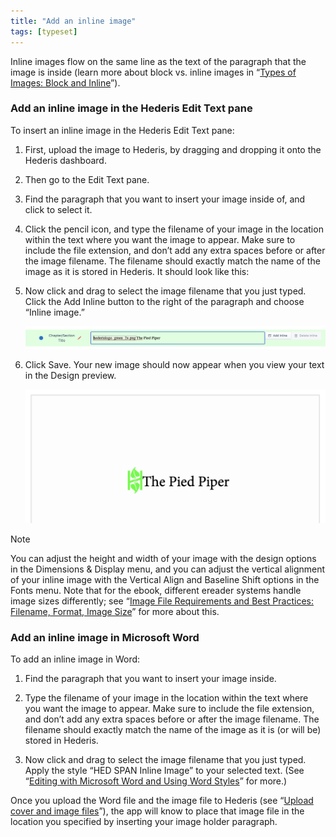 ```yaml
---
title: "Add an inline image"
tags: [typeset]
---
```

 
<html><body><section data-type="chapter" class="hsecchapter" data-hederis-type="hsecchapter" id="add-an-inline-image" data-pi-attrs="id: add-an-inline-image; data-tags: typeset;" role="doc-chapter" data-tags="typeset" data-author-name=" " data-book-title=" " title="Add an inline image"><p class="hblkp" data-hederis-type="hblkp" id="p5kb16Ci0">Inline images flow on the same line as the text of the paragraph that the image is inside (learn more about block vs. inline images in &#8220;<a href="{% link _docs/block-and-inline-images.md %}" class="hspana" data-hederis-type="hspana" id="p2c1gJ8eH">Types of Images: Block and Inline</a>&#8221;). </p><section class="hwprsubsection" data-hederis-type="hwprsubsection" id="p7nvqdmHN" data-type="subsection" title="Add an inline image in the Hederis Edit Text pane"><h1 data-hederis-type="hblktitle" class="hblktitle" id="pgDOr4Myu">Add an inline image in the Hederis Edit Text pane</h1><p class="hblkp" data-hederis-type="hblkp" id="poPtQ6IpA">To insert an inline image in the Hederis Edit Text pane:</p><ol class="hwprnumlist" data-hederis-type="hwprnumlist" id="pjfx9PkDG"><li class="hblkoli" data-hederis-type="hblkoli" id="liShU4x800"><p class="hblkoli" data-hederis-type="hblklip" id="p8qiXJ7Zi">First, upload the image to Hederis, by dragging and dropping it onto the Hederis dashboard.</p></li><li class="hblkoli" data-hederis-type="hblkoli" id="livhgBcTiW"><p class="hblkoli" data-hederis-type="hblklip" id="pCZSAAYag">Then go to the Edit Text pane.</p></li><li class="hblkoli" data-hederis-type="hblkoli" id="liI3KEs0r6"><p class="hblkoli" data-hederis-type="hblklip" id="p2dPDJFU0">Find the paragraph that you want to insert your image inside of, and click to select it.</p></li><li class="hblkoli" data-hederis-type="hblkoli" id="lixgvluzSZ"><p class="hblkoli" data-hederis-type="hblklip" id="p3BLDUWQf">Click the pencil icon, and type the filename of your image in the location within the text where you want the image to appear. Make sure to include the file extension, and don&#8217;t add any extra spaces before or after the image filename. The filename should exactly match the name of the image as it is stored in Hederis. It should look like this:</p></li><li class="hblkoli" data-hederis-type="hblkoli" id="li6oklXn1k"><p class="hblkoli" data-hederis-type="hblklip" id="pWRG7hplB">Now click and drag to select the image filename that you just typed. Click the Add Inline button to the right of the paragraph and choose &#8220;Inline image.&#8221;</p><img data-hederis-type="hblkimg" class="hblkimg" id="p6zswsTZG" src="/images/inlineimg1.png" data-img-src="/images/inlineimg1.png"/></li><li class="hblkoli" data-hederis-type="hblkoli" id="liM728r1P9"><p class="hblkoli" data-hederis-type="hblklip" id="p1vDkzdYJ">Click Save. Your new image should now appear when you view your text in the Design preview.</p><img data-hederis-type="hblkimg" class="hblkimg" id="pDH0ZyhbL" src="/images/inlineimg2.png" data-img-src="/images/inlineimg2.png"/></li></ol></section><aside class="hwprbox box" data-hederis-type="hwprbox" id="p0KL6Up6D" data-type="sidebar"><p class="hblktype" data-hederis-type="hblktype" id="pgEqzIOZh">Note</p><p class="hblkp" data-hederis-type="hblkp" id="pn78w27Df">You can adjust the height and width of your image with the design options in the Dimensions &amp; Display menu, and you can adjust the vertical alignment of your inline image with the Vertical Align and Baseline Shift options in the Fonts menu. Note that for the ebook, different ereader systems handle image sizes differently; see &#8220;<a href="{% link _docs/image_best_practices.md %}" class="hspana" data-hederis-type="hspana" id="pboiioCkH">Image File Requirements and Best Practices: Filename, Format, Image Size</a>&#8221; for more about this.</p></aside><section class="hwprsubsection" data-hederis-type="hwprsubsection" id="pO6RsGw0Y" data-type="subsection" title="Add an inline image in Microsoft Word"><h1 data-hederis-type="hblktitle" class="hblktitle" id="pieNSYgJd">Add an inline image in Microsoft Word</h1><p class="hblkp" data-hederis-type="hblkp" id="pf1KRpce6">To add an inline image in Word:</p><ol class="hwprnumlist" data-hederis-type="hwprnumlist" id="pRNGddTal"><li class="hblkoli" data-hederis-type="hblkoli" id="lizIpoO2Kt"><p class="hblkoli" data-hederis-type="hblklip" id="pJhD4VXMt">Find the paragraph that you want to insert your image inside.</p></li><li class="hblkoli" data-hederis-type="hblkoli" id="litFIR9zEf"><p class="hblkoli" data-hederis-type="hblklip" id="p6fQ4UH05">Type the filename of your image in the location within the text where you want the image to appear. Make sure to include the file extension, and don&#8217;t add any extra spaces before or after the image filename. The filename should exactly match the name of the image as it is (or will be) stored in Hederis.</p></li><li class="hblkoli" data-hederis-type="hblkoli" id="li5vpKaaaD"><p class="hblkoli" data-hederis-type="hblklip" id="pUP1m8Sw6">Now click and drag to select the image filename that you just typed. Apply the style &#8220;HED SPAN Inline Image&#8221; to your selected text. (See &#8220;<a href="{% link _docs/fine-tune-styles.md %}" class="hspana" data-hederis-type="hspana" id="pJdmeYExc">Editing with Microsoft Word and Using Word Styles</a>&#8221; for more.)</p></li></ol><p class="hblkp" data-hederis-type="hblkp" id="pV3zAp4Yq">Once you upload the Word file and the image file to Hederis (see &#8220;<a href="{% link _docs/upload-a-cover.md %}" class="hspana" data-hederis-type="hspana" id="pqG0YMD9o">Upload cover and image files</a>&#8221;), the app will know to place that image file in the location you specified by inserting your image holder paragraph.</p></section></section></body></html>
